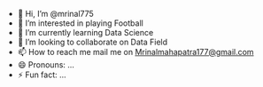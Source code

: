- 👋 Hi, I’m @mrinal775
- 👀 I’m interested in playing Football
- 🌱 I’m currently learning Data Science
- 💞️ I’m looking to collaborate on Data Field
- 📫 How to reach me mail me on Mrinalmahapatra177@gmail.com
- 😄 Pronouns: ...
- ⚡ Fun fact: ...

<!---
mrinal775/mrinal775 is a ✨ special ✨ repository because its `README.md` (this file) appears on your GitHub profile.
You can click the Preview link to take a look at your changes.
--->

